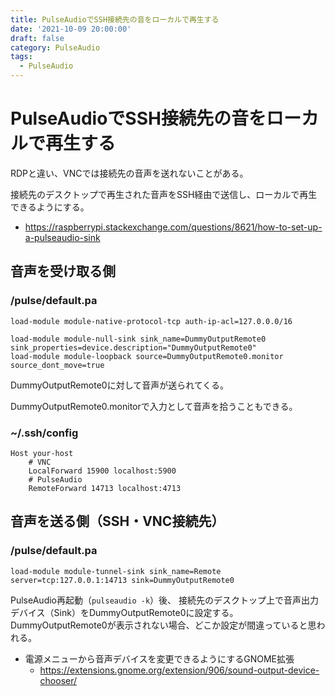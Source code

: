 ```yaml
---
title: PulseAudioでSSH接続先の音をローカルで再生する
date: '2021-10-09 20:00:00'
draft: false
category: PulseAudio
tags:
  - PulseAudio
---
```


# PulseAudioでSSH接続先の音をローカルで再生する

RDPと違い、VNCでは接続先の音声を送れないことがある。

接続先のデスクトップで再生された音声をSSH経由で送信し、ローカルで再生できるようにする。

- <https://raspberrypi.stackexchange.com/questions/8621/how-to-set-up-a-pulseaudio-sink>

## 音声を受け取る側

### /pulse/default.pa

```pulseaudio
load-module module-native-protocol-tcp auth-ip-acl=127.0.0.0/16

load-module module-null-sink sink_name=DummyOutputRemote0 sink_properties=device.description="DummyOutputRemote0"
load-module module-loopback source=DummyOutputRemote0.monitor source_dont_move=true
```

DummyOutputRemote0に対して音声が送られてくる。

DummyOutputRemote0.monitorで入力として音声を拾うこともできる。


### ~/.ssh/config

```pulseaudio
Host your-host
    # VNC
    LocalForward 15900 localhost:5900
    # PulseAudio
    RemoteForward 14713 localhost:4713
```

## 音声を送る側（SSH・VNC接続先）

### /pulse/default.pa

```pulseaudio
load-module module-tunnel-sink sink_name=Remote server=tcp:127.0.0.1:14713 sink=DummyOutputRemote0
```

PulseAudio再起動（`pulseaudio -k`）後、
接続先のデスクトップ上で音声出力デバイス（Sink）をDummyOutputRemote0に設定する。
DummyOutputRemote0が表示されない場合、どこか設定が間違っていると思われる。

- 電源メニューから音声デバイスを変更できるようにするGNOME拡張
    - <https://extensions.gnome.org/extension/906/sound-output-device-chooser/>
